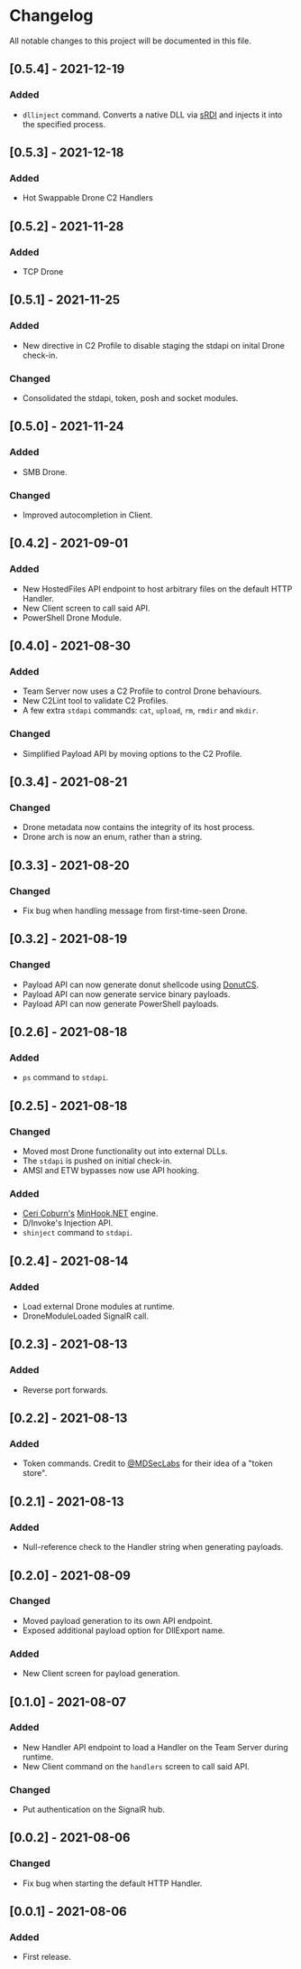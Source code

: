 # Changelog
All notable changes to this project will be documented in this file.

## [0.5.4] - 2021-12-19
### Added
- `dllinject` command. Converts a native DLL via [sRDI](https://github.com/monoxgas/sRDI) and injects it into the specified process.

## [0.5.3] - 2021-12-18
### Added
- Hot Swappable Drone C2 Handlers

## [0.5.2] - 2021-11-28
### Added
- TCP Drone

## [0.5.1] - 2021-11-25
### Added
- New directive in C2 Profile to disable staging the stdapi on inital Drone check-in.
### Changed
- Consolidated the stdapi, token, posh and socket modules.

## [0.5.0] - 2021-11-24
### Added
- SMB Drone.
### Changed
- Improved autocompletion in Client.

## [0.4.2] - 2021-09-01
### Added
- New HostedFiles API endpoint to host arbitrary files on the default HTTP Handler.
- New Client screen to call said API.
- PowerShell Drone Module.

## [0.4.0] - 2021-08-30
### Added
- Team Server now uses a C2 Profile to control Drone behaviours.
- New C2Lint tool to validate C2 Profiles.
- A few extra `stdapi` commands: `cat`, `upload`, `rm`, `rmdir` and `mkdir`.
### Changed
- Simplified Payload API by moving options to the C2 Profile.

## [0.3.4] - 2021-08-21
### Changed
- Drone metadata now contains the integrity of its host process.
- Drone arch is now an enum, rather than a string.

## [0.3.3] - 2021-08-20
### Changed
- Fix bug when handling message from first-time-seen Drone.

## [0.3.2] - 2021-08-19
### Changed
- Payload API can now generate donut shellcode using [DonutCS](https://github.com/n1xbyte/donutCS).
- Payload API can now generate service binary payloads.
- Payload API can now generate PowerShell payloads.

## [0.2.6] - 2021-08-18
### Added
- `ps` command to `stdapi`.

## [0.2.5] - 2021-08-18
### Changed
- Moved most Drone functionality out into external DLLs.
- The `stdapi` is pushed on initial check-in.
- AMSI and ETW bypasses now use API hooking.
### Added
- [Ceri Coburn's](https://twitter.com/_EthicalChaos_) [MinHook.NET](https://github.com/CCob/MinHook.NET) engine.
- D/Invoke's Injection API.
- `shinject` command to `stdapi`.

## [0.2.4] - 2021-08-14
### Added
- Load external Drone modules at runtime.
- DroneModuleLoaded SignalR call.

## [0.2.3] - 2021-08-13
### Added
- Reverse port forwards.

## [0.2.2] - 2021-08-13
### Added
- Token commands. Credit to [@MDSecLabs](https://twitter.com/MDSecLabs) for their idea of a "token store".

## [0.2.1] - 2021-08-13
### Added
- Null-reference check to the Handler string when generating payloads.

## [0.2.0] - 2021-08-09
### Changed
- Moved payload generation to its own API endpoint.
- Exposed additional payload option for DllExport name.
### Added
- New Client screen for payload generation.

## [0.1.0] - 2021-08-07
### Added
- New Handler API endpoint to load a Handler on the Team Server during runtime.
- New Client command on the `handlers` screen to call said API.
### Changed
- Put authentication on the SignalR hub.

## [0.0.2] - 2021-08-06
### Changed
- Fix bug when starting the default HTTP Handler.

## [0.0.1] - 2021-08-06
### Added
- First release.